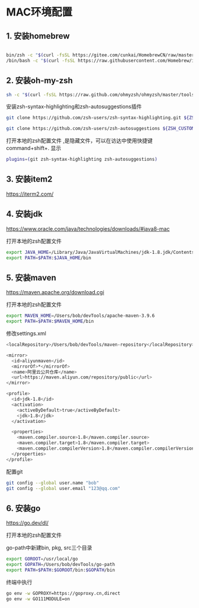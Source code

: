 # MAC环境配置



## 1. 安装homebrew

```bash

bin/zsh -c "$(curl -fsSL https://gitee.com/cunkai/HomebrewCN/raw/master/Homebrew.sh)"
/bin/bash -c "$(curl -fsSL https://raw.githubusercontent.com/Homebrew/install/HEAD/install.sh)"

```



## 2. 安装oh-my-zsh

```bash
sh -c "$(curl -fsSL https://raw.github.com/ohmyzsh/ohmyzsh/master/tools/install.sh)"
```

安装zsh-syntax-highlighting和zsh-autosuggestions插件

```bash
git clone https://github.com/zsh-users/zsh-syntax-highlighting.git ${ZSH_CUSTOM:-~/.oh-my-zsh/custom}/plugins/zsh-syntax-highlighting
```

```bash
git clone https://github.com/zsh-users/zsh-autosuggestions ${ZSH_CUSTOM:-~/.oh-my-zsh/custom}/plugins/zsh-autosuggestions
```

打开本地的zsh配置文件 ,是隐藏文件，可以在访达中使用快捷键 command+shift+. 显示

```bash
plugins=(git zsh-syntax-highlighting zsh-autosuggestions)
```



## 3. 安装item2

https://iterm2.com/



## 4. 安装jdk

https://www.oracle.com/java/technologies/downloads/#java8-mac

打开本地的zsh配置文件

```bash
export JAVA_HOME=/Library/Java/JavaVirtualMachines/jdk-1.8.jdk/Contents/Home
export PATH=$PATH:$JAVA_HOME/bin
```



## 5. 安装maven

https://maven.apache.org/download.cgi

打开本地的zsh配置文件

```bash
export MAVEN_HOME=/Users/bob/devTools/apache-maven-3.9.6
export PATH=$PATH:$MAVEN_HOME/bin
```

修改settings.xml

```bash
<localRepository>/Users/bob/devTools/maven-repository</localRepository>
```

```bash
<mirror>
  <id>aliyunmaven</id>
  <mirrorOf>*</mirrorOf>
  <name>阿里云公共仓库</name>
  <url>https://maven.aliyun.com/repository/public</url>
</mirror>
```

```bash
<profile>
  <id>jdk-1.8</id>
  <activation>
    <activeByDefault>true</activeByDefault>
    <jdk>1.8</jdk>
  </activation>

  <properties>
    <maven.compiler.source>1.8</maven.compiler.source>
    <maven.compiler.target>1.8</maven.compiler.target>
    <maven.compiler.compilerVersion>1.8</maven.compiler.compilerVersion>
  </properties>
</profile>
```
配置git

```bash
git config --global user.name "bob"
git config --global user.email "123@qq.com"
```


## 6. 安装go

https://go.dev/dl/

打开本地的zsh配置文件

go-path中新建bin, pkg, src三个目录

```bash
export GOROOT=/usr/local/go
export GOPATH=/Users/bob/devTools/go-path
export PATH=$PATH:$GOROOT/bin:$GOPATH/bin
```

终端中执行

```bash
go env -w GOPROXY=https://goproxy.cn,direct
go env -w GO111MODULE=on
```

